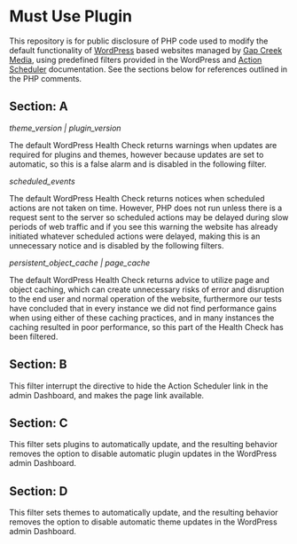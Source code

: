 # Must Use Plugin

This repository is for public disclosure of PHP code used to modify the default functionality of [WordPress](https://wordpress.org/) based websites managed by [Gap Creek Media](https://gapcreekmedia.com/), using predefined filters provided in the WordPress and [Action Scheduler](https://wordpress.org/plugins/action-scheduler/) documentation. See the sections below for references outlined in the PHP comments.

## Section: A
_theme_version | plugin_version_

The default WordPress Health Check returns warnings when updates are required for plugins and themes, however because updates are set to automatic, so this is a false alarm and is disabled in the following filter.

_scheduled_events_

The default WordPress Health Check returns notices when scheduled actions are not taken on time. However, PHP does not run unless there is a request sent to the server so scheduled actions may be delayed during slow periods of web traffic and if you see this warning the website has already initiated whatever scheduled actions were delayed, making this is an unnecessary notice and is disabled by the following filters.

_persistent_object_cache | page_cache_

The default WordPress Health Check returns advice to utilize page and object caching, which can create unnecessary risks of error and disruption to the end user and normal operation of the website, furthermore our tests have concluded that in every instance we did not find performance gains when using either of these caching practices, and in many instances the caching resulted in poor performance, so this part of the Health Check has been filtered. 

## Section: B

This filter interrupt the directive to hide the Action Scheduler link in the admin Dashboard, and makes the page link available. 

## Section: C

This filter sets plugins to automatically update, and the resulting behavior removes the option to disable automatic plugin updates in the WordPress admin Dashboard. 

## Section: D

This filter sets themes to automatically update, and the resulting behavior removes the option to disable automatic theme updates in the WordPress admin Dashboard. 
